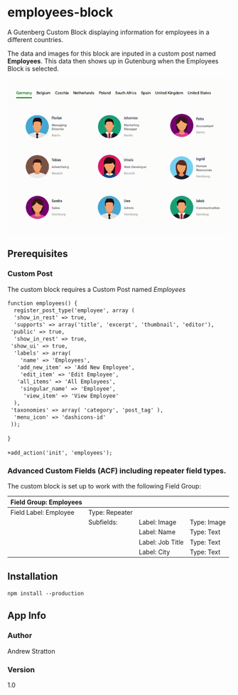 # employees-block

A Gutenberg Custom Block displaying information for employees in a different countries. 

The data and images for this block are inputed in a custom post named **Employees**. This data then shows up in Gutenburg when the Employees Block is selected.

![Demo](employee-demo.gif)

## Prerequisites

### Custom Post

The custom block requires a Custom Post named *Employees*
```
function employees() {
  register_post_type('employee', array (
  'show_in_rest' => true,
  'supports' => array('title', 'excerpt', 'thumbnail', 'editor'),
 'public' => true,
  'show_in_rest' => true,
 'show_ui' => true,
  'labels' => array(
    'name' => 'Employees',
   'add_new_item' => 'Add New Employee',
    'edit_item' => 'Edit Employee',
   'all_items' => 'All Employees',
    'singular_name' => 'Employee',
     'view_item' => 'View Employee'
  ),
 'taxonomies' => array( 'category', 'post_tag' ),
  'menu_icon' => 'dashicons-id'
 ));

}

+add_action('init', 'employees');

```

### Advanced Custom Fields (ACF) including repeater field types.  

The custom block is set up to work with the following Field Group:

| Field Group: Employees |                |              |             |
|------------------------|----------------|--------------|-------------|
| Field Label: Employee  | Type: Repeater |              |             |
|                        | Subfields:     | Label: Image | Type: Image |
|                        |                | Label: Name  | Type: Text  |
|                        |                | Label: Job Title  | Type: Text  |
|                        |                | Label: City  | Type: Text  |

## Installation
```
npm install --production
```
## App Info
### Author
Andrew Stratton
### Version
1.0
